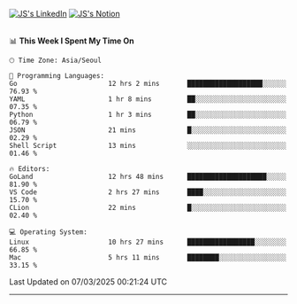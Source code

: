 
[![JS's LinkedIn](https://img.shields.io/badge/LinkedIn-blue?style=for-the-badge&logo=linkedin)](https://www.linkedin.com/in/jaeseung-lee-5a2a32139/) 
[![JS's Notion](https://img.shields.io/badge/Notion-black?style=for-the-badge&logo=notion)](https://bit.ly/ljswiki1) <br><br>
<!-- ![JS's GitHub stats](https://github-readme-stats-lemon-five.vercel.app/api?username=tkxkd0159&hide=contribs,prs,stars,issues&show_icons=true&theme=react&include_all_commits=true)   -->
<!-- ![Top Langs](https://github-readme-stats-lemon-five.vercel.app/api/top-langs/?username=tkxkd0159&layout=compact&hide=jupyter%20notebook,scss,html,css&langs_count=10)  -->


<!--START_SECTION:waka-->
📊 **This Week I Spent My Time On** 

```text
🕑︎ Time Zone: Asia/Seoul

💬 Programming Languages: 
Go                       12 hrs 2 mins       ███████████████████░░░░░░   76.93 % 
YAML                     1 hr 8 mins         ██░░░░░░░░░░░░░░░░░░░░░░░   07.35 % 
Python                   1 hr 3 mins         ██░░░░░░░░░░░░░░░░░░░░░░░   06.79 % 
JSON                     21 mins             █░░░░░░░░░░░░░░░░░░░░░░░░   02.29 % 
Shell Script             13 mins             ░░░░░░░░░░░░░░░░░░░░░░░░░   01.46 % 

🔥 Editors: 
GoLand                   12 hrs 48 mins      ████████████████████░░░░░   81.90 % 
VS Code                  2 hrs 27 mins       ████░░░░░░░░░░░░░░░░░░░░░   15.70 % 
CLion                    22 mins             █░░░░░░░░░░░░░░░░░░░░░░░░   02.40 % 

💻 Operating System: 
Linux                    10 hrs 27 mins      █████████████████░░░░░░░░   66.85 % 
Mac                      5 hrs 11 mins       ████████░░░░░░░░░░░░░░░░░   33.15 % 
```


 Last Updated on 07/03/2025 00:21:24 UTC
<!--END_SECTION:waka-->

---
<!---
<a href="https://github.com/tkxkd0159/books">
  <img align="center" src="https://github-readme-stats-lemon-five.vercel.app/api/pin/?username=tkxkd0159&repo=books&theme=react" />
</a>
-->

<!---
- 🔭 I’m currently working on ...
- 🌱 I’m currently learning blockchain and distributed network
- 👯 I’m looking to collaborate on ...
- 🤔 I’m looking for help with ...
- 💬 Ask me about ...
- 📫 How to reach me: ...
- 😄 Pronouns: ...
- ⚡ Fun fact: ...
-->
